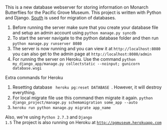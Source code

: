 This is a new database webserver for storing information on Monarch Butterflies for the Pacific Grove Museum. This project is written with Python and Django. <a href="http://south.aeracode.org/">South</a> is used for migration of databases.

<ol>
<li>Before running the server make sure that you create your database file and setup an admin account using <code>python manage.py syncdb</code>
<li>To start the server navigate to the python database folder and then run <code>python manage.py runserver 8080</code></li>
<li>The server is now running and you can view it at <code>http://localhost:8080</code> you can also get to the admin page at <code>http://localhost:8080/admin</code></li>
<li>For running the server on Heroku. Use the command <code>python my_django_app/manage.py collectstatic --noinput; gunicorn database.wsgi</code></li>
</ol>

Extra commands for Heroku
<ol>
<li> Resetting database <code> heroku pg:reset DATABASE </code>. However, it will destroy everything. </li>
<li> For local migrate file use this command then migrate it again. <code>python django_project/manage.py schemamigration some_app --auto </code> </li>
<li> <code>heroku run python manage.py migrate app_name </code> </li>
</ol>

Also, we're using <code>Python 2.7.3</code> and <code>Django 1.5</code>
The project is also running on Heroku at <code>http://pgmuseum.herokuapp.com</code>
